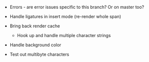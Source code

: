 - Errors - are error issues specific to this branch? Or on master too?
- Handle ligatures in insert mode (re-render whole span)

- Bring back render cache
    - Hook up and handle multiple character strings

- Handle background color
- Test out multibyte characters
